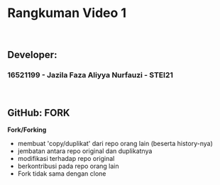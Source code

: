 # Rangkuman Video 1

<p>&nbsp;</p>

## Developer:
### 16521199 - Jazila Faza Aliyya Nurfauzi - STEI21

<p>&nbsp;</p>

## GitHub: FORK
**Fork/Forking**
- membuat 'copy/duplikat' dari repo orang lain (beserta history-nya)
- jembatan antara repo original dan duplikatnya
- modifikasi terhadap repo original
- berkontribusi pada repo orang lain
- Fork tidak sama dengan clone
